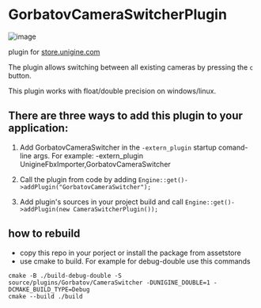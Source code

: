 # GorbatovCameraSwitcherPlugin

![image](https://store.unigine.com/api/media-files/1ee27ae6-bd20-60a6-b75b-eb64a4813099)

plugin for [store.unigine.com](https://store.unigine.com/add-on/1ee27adb-616f-62a8-a95c-cf0a3dbb4409/description)

The plugin allows switching between all existing cameras by pressing the `c` button.

This plugin works with float/double precision on windows/linux. 

## There are three ways to add this plugin to your application:

1. Add GorbatovCameraSwitcher in the `-extern_plugin` startup comand-line args. For example: -extern_plugin UnigineFbxImporter,GorbatovCameraSwitcher

2. Call the plugin from code by adding `Engine::get()->addPlugin("GorbatovCameraSwitcher");`

3. Add plugin's sources in your project build and call `Engine::get()->addPlugin(new CameraSwitcherPlugin());`


## how to rebuild
- copy this repo in your porject or install the package from assetstore
- use cmake to build. For example for debug-double use this commands
```
cmake -B ./build-debug-double -S source/plugins/Gorbatov/CameraSwitcher -DUNIGINE_DOUBLE=1 -DCMAKE_BUILD_TYPE=Debug
cmake --build ./build
```

